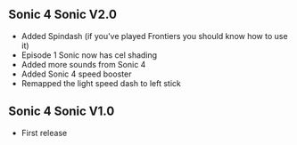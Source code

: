 ## Sonic 4 Sonic V2.0
- Added Spindash (if you've played Frontiers you should know how to use it)
- Episode 1 Sonic now has cel shading
- Added more sounds from Sonic 4
- Added Sonic 4 speed booster
- Remapped the light speed dash to left stick

## Sonic 4 Sonic V1.0
- First release

